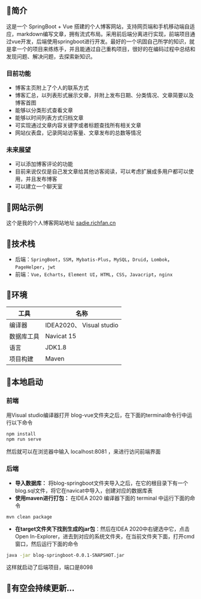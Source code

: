 ## 🍋简介
这是一个 SpringBoot + Vue 搭建的个人博客网站，支持网页端和手机移动端自适应，markdown编写文章，拥有流式布局。采用前后端分离进行实现，前端项目通过vue开发，后端使用springboot进行开发。最好的一个巩固自己所学的知识，就是拿一个的项目来练练手，并且能通过自己重构项目，很好的在编码过程中总结和发现问题、解决问题，去探索新知识。

### 目前功能
- 博客主页附上了个人的联系方式
- 博客汇总，以列表形式展示文章，并附上发布日期、分类情况、文章简要以及博客首图
- 能够以分类形式查看文章
- 能够以时间列表方式归档文章
- 可实现通过文章内容关键字或者标题查找所有相关文章
- 网站仪表盘，记录网站访客量、文章发布的总数等情况

### 未来展望
- 可以添加博客评论的功能
- 目前来说仅仅是自己发文章给其他访客阅读，可以考虑扩展成多用户都可以使用，并且发布博客
- 可以建立一个聊天室
## 🍋网站示例

这个是我的个人博客网站地址 [sadie.richfan.cn](https://sadie.richfan.cn/)

## 🍋技术栈
* 后端：`SpringBoot`，`SSM`，`Mybatis-Plus`，`MySQL`，`Druid`，`Lombok`，`PageHelper`，`jwt`
* 前端：`Vue`，`Echarts`，`Element UI`，`HTML`，`CSS`，`Javacript`，`nginx`

## 🍋环境

|  工具 | 名称 
| ------------ | ------------
| 编译器  | IDEA2020、 Visual studio
| 数据库工具  | Navicat 15 
|  语言 | JDK1.8 
| 项目构建  | Maven 
## 🍋本地启动
### 前端
用Visual studio编译器打开 blog-vue文件夹之后，在下面的terminal命令行中运行以下命令
```bash
npm install
npm run serve
```
然后就可以在浏览器中输入 localhost:8081 ，来进行访问前端界面


### 后端

- **导入数据库：** 将blog-springboot文件夹导入之后，在它的根目录下有一个blog.sql文件，将它在navicat中导入，创建对应的数据库表
- **使用maven进行打包：** 在IDEA 2020 编译器下面的 terminal 中运行下面的命令
```
mvn clean package
```
- **在target文件夹下找到生成的jar包**：然后在IDEA 2020中右键选中它，点击Open In-Explorer，进去到对应的系统文件夹，在当前文件夹下面，打开cmd窗口，然后运行下面的命令
```bash
java -jar blog-springboot-0.0.1-SNAPSHOT.jar
```
这样就启动了后端项目，端口是8098

## 🍋有空会持续更新...


